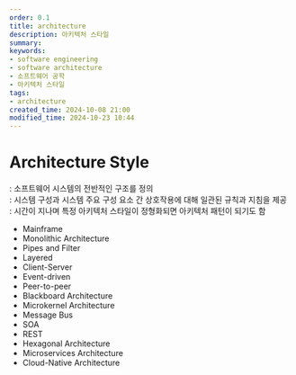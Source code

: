 ```yaml
---
order: 0.1
title: architecture
description: 아키텍처 스타일
summary:
keywords:
- software engineering
- software architecture
- 소프트웨어 공학
- 아키텍처 스타일
tags:
- architecture
created_time: 2024-10-08 21:00
modified_time: 2024-10-23 10:44
---
```


# Architecture Style
: 소프트웨어 시스템의 전반적인 구조를 정의  
: 시스템 구성과 시스템 주요 구성 요소 간 상호작용에 대해 일관된 규칙과 지침을 제공  
: 시간이 지나며 특정 아키텍처 스타일이 정형화되면 아키텍처 패턴이 되기도 함 

- Mainframe
- Monolithic Architecture
- Pipes and Filter
- Layered
- Client-Server
- Event-driven
- Peer-to-peer
- Blackboard Architecture
- Microkernel Architecture
- Message Bus
- SOA
- REST
- Hexagonal Architecture
- Microservices Architecture
- Cloud-Native Architecture